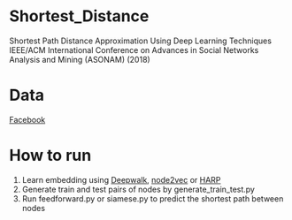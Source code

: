# Shortest_Distance
Shortest Path Distance Approximation Using Deep Learning Techniques <br />
IEEE/ACM International Conference on Advances in Social Networks Analysis and Mining (ASONAM) (2018)<br />
# Data
[Facebook](https://snap.stanford.edu/data/egonets-Facebook.html) <br />
# How to run
1) Learn embedding using [Deepwalk](https://arxiv.org/abs/1403.6652), [node2vec](https://cs.stanford.edu/people/jure/pubs/node2vec-kdd16.pdf) or [HARP](https://arxiv.org/pdf/1706.07845.pdf) <br />
2) Generate train and test pairs of nodes by generate_train_test.py <br />
3) Run feedforward.py or siamese.py to predict the shortest path between nodes<br />

